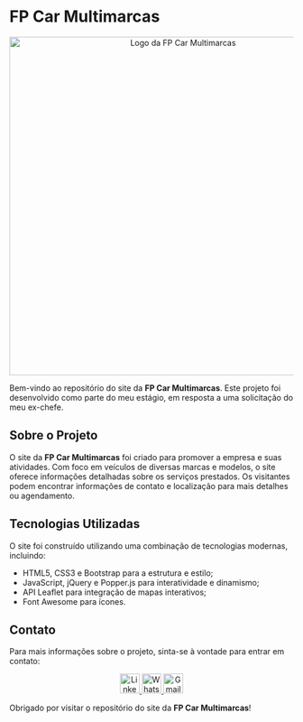 # **FP Car Multimarcas**

<p align="center">
    <img width="600" src="https://i.imgur.com/WbaxFr9.png" alt="Logo da FP Car Multimarcas">
</p>

Bem-vindo ao repositório do site da **FP Car Multimarcas**. Este projeto foi desenvolvido como parte do meu estágio, em
resposta a uma solicitação do meu ex-chefe.

## **Sobre o Projeto**

O site da **FP Car Multimarcas** foi criado para promover a empresa e suas atividades. Com foco em veículos de diversas
marcas e modelos, o site oferece informações detalhadas sobre os serviços prestados. Os visitantes podem encontrar
informações de contato e localização para mais detalhes ou agendamento.

## **Tecnologias Utilizadas**

O site foi construído utilizando uma combinação de tecnologias modernas, incluindo:

- HTML5, CSS3 e Bootstrap para a estrutura e estilo;
- JavaScript, jQuery e Popper.js para interatividade e dinamismo;
- API Leaflet para integração de mapas interativos;
- Font Awesome para ícones.

## **Contato**

Para mais informações sobre o projeto, sinta-se à vontade para entrar em contato:

<p align="center">
    <a href="https://www.linkedin.com/in/marceloalves3310/" target="_blank">
        <img height="34.8"
            src="https://img.shields.io/badge/-LinkedIn-blue?style=for-the-badge&logo=linkedin&logoColor=white"
            alt="LinkedIn" />
    </a>
    <a href="https://api.whatsapp.com/send?phone=11962326606" target="_blank">
        <img height="34.8"
            src="https://img.shields.io/badge/-WhatsApp-brightgreen?style=for-the-badge&logo=whatsapp&logoColor=white"
            alt="WhatsApp" />
    </a>
    <a href="mailto:marceloalves3310@gmail.com" target="_blank">
        <img height="34.8" src="https://img.shields.io/badge/-Gmail-red?style=for-the-badge&logo=gmail&logoColor=white"
            alt="Gmail" />
    </a>
</p>

Obrigado por visitar o repositório do site da **FP Car Multimarcas**!
